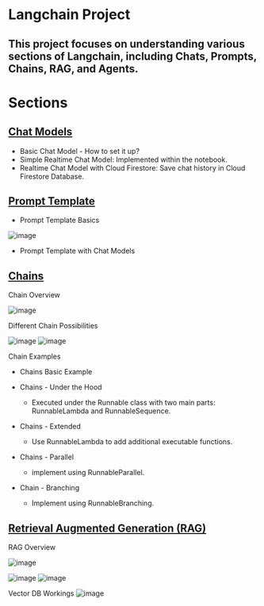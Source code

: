 # Langchain Project

## This project focuses on understanding various sections of Langchain, including Chats, Prompts, Chains, RAG, and Agents.

# Sections

## [Chat Models](Langchain_chat_models.ipynb)
- Basic Chat Model - How to set it up?
- Simple Realtime Chat Model: Implemented within the notebook.
- Realtime Chat Model with Cloud Firestore: Save chat history in Cloud Firestore Database.

## [Prompt Template](langchain_prompt_template.ipynb) 
- Prompt Template Basics

![image](https://github.com/user-attachments/assets/3e7e1d47-60b9-434e-93f5-e62e21a933ae)

- Prompt Template with Chat Models

## [Chains](langchain_chains.ipynb)

Chain Overview

![image](https://github.com/user-attachments/assets/bc7ba726-6586-4733-a6e3-4a7246f86223)

Different Chain Possibilities 

![image](https://github.com/user-attachments/assets/1bbae555-3d4d-4c33-855a-f8a07ea8180d)
![image](https://github.com/user-attachments/assets/6867b814-57db-4ad2-ab57-f93e3a2a5c66)

Chain Examples
- Chains Basic Example

- Chains - Under the Hood
  - Executed under the Runnable class with two main parts: RunnableLambda and RunnableSequence.

- Chains - Extended
  - Use RunnableLambda to add additional executable functions.

- Chains - Parallel
  - implement using RunnableParallel.

- Chain - Branching
  - Implement using RunnableBranching.

## [Retrieval Augmented Generation (RAG)](langchain_rag.ipynb)

RAG Overview 

![image](https://github.com/user-attachments/assets/b280adb0-72d2-4aa7-bc3d-7770aaf387b4)

![image](https://github.com/user-attachments/assets/d6236cb9-057e-49c3-9c01-8a9d3c3eac4c)
![image](https://github.com/user-attachments/assets/6eab8ece-79f2-485f-aaf6-e846a87d5474)

Vector DB Workings
![image](https://github.com/user-attachments/assets/25598ae5-4b45-4b2c-ae6c-050132b472c6)





